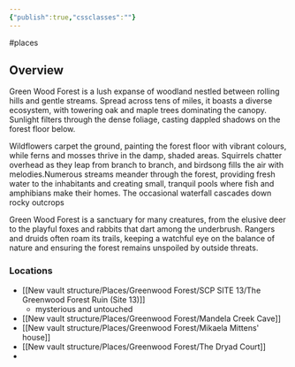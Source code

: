 ```yaml
---
{"publish":true,"cssclasses":""}
---
```


#places  

## Overview

Green Wood Forest is a lush expanse of woodland nestled between rolling hills and gentle streams. Spread across tens of miles, it boasts a diverse ecosystem, with towering oak and maple trees dominating the canopy. Sunlight filters through the dense foliage, casting dappled shadows on the forest floor below.  

Wildflowers carpet the ground, painting the forest floor with vibrant colours, while ferns and mosses thrive in the damp, shaded areas. Squirrels chatter overhead as they leap from branch to branch, and birdsong fills the air with melodies.Numerous streams meander through the forest, providing fresh water to the inhabitants and creating small, tranquil pools where fish and amphibians make their homes. The occasional waterfall cascades down rocky outcrops  

Green Wood Forest is a sanctuary for many creatures, from the elusive deer to the playful foxes and rabbits that dart among the underbrush. Rangers and druids often roam its trails, keeping a watchful eye on the balance of nature and ensuring the forest remains unspoiled by outside threats.

### Locations

- [[New vault structure/Places/Greenwood Forest/SCP SITE 13/The Greenwood Forest Ruin (Site 13)]]
	- mysterious and untouched
- [[New vault structure/Places/Greenwood Forest/Mandela Creek Cave]]
- [[New vault structure/Places/Greenwood Forest/Mikaela Mittens' house]]
- [[New vault structure/Places/Greenwood Forest/The Dryad Court]]
- 